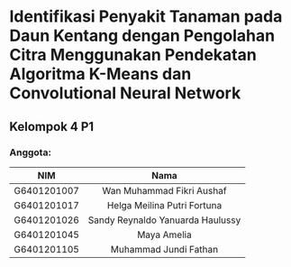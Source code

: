 # Identifikasi Penyakit Tanaman pada Daun Kentang dengan Pengolahan Citra Menggunakan Pendekatan Algoritma K-Means dan Convolutional Neural Network

## Kelompok 4 P1
### Anggota:
| NIM  | Nama |
| :-------------: | :-----------: |
| G6401201007  | Wan Muhammad Fikri Aushaf  |
| G6401201017  | Helga Meilina Putri Fortuna  |
| G6401201026  | Sandy Reynaldo Yanuarda Haulussy   |
| G6401201045  | Maya Amelia  |
| G6401201105  | Muhammad Jundi Fathan |

